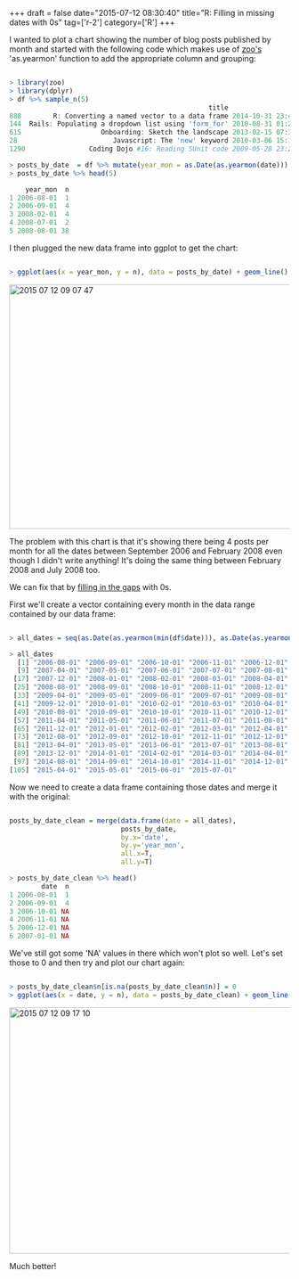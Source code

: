 +++
draft = false
date="2015-07-12 08:30:40"
title="R: Filling in missing dates with 0s"
tag=['r-2']
category=['R']
+++

<p>
I wanted to plot a chart showing the number of blog posts published by month and started with the following code which makes use of <a href="http://cran.r-project.org/web/packages/zoo/index.html">zoo's</a> 'as.yearmon' function to add the appropriate column and grouping:
</p>



~~~r

> library(zoo)
> library(dplyr)
> df %>% sample_n(5)
                                                  title                date
888        R: Converting a named vector to a data frame 2014-10-31 23:47:26
144  Rails: Populating a dropdown list using 'form_for' 2010-08-31 01:22:14
615                    Onboarding: Sketch the landscape 2013-02-15 07:36:06
28                        Javascript: The 'new' keyword 2010-03-06 15:16:02
1290                Coding Dojo #16: Reading SUnit code 2009-05-28 23:23:19

> posts_by_date  = df %>% mutate(year_mon = as.Date(as.yearmon(date))) %>% count(year_mon)
> posts_by_date %>% head(5)

    year_mon  n
1 2006-08-01  1
2 2006-09-01  4
3 2008-02-01  4
4 2008-07-01  2
5 2008-08-01 38
~~~

<p>
I then plugged the new data frame into ggplot to get the chart:
</p>



~~~R

> ggplot(aes(x = year_mon, y = n), data = posts_by_date) + geom_line()
~~~

<div>

<img src="{{<siteurl>}}/uploads/2015/07/2015-07-12_09-07-47.png" alt="2015 07 12 09 07 47" title="2015-07-12_09-07-47.png" border="0" width="519" height="439" />

</div>

<p>
The problem with this chart is that it's showing there being 4 posts per month for all the dates between September 2006 and February 2008 even though I didn't write anything! It's doing the same thing between February 2008 and July 2008 too.
</p>


<p>
We can fix that by <a href="http://stackoverflow.com/questions/14424565/how-to-fill-date-gaps-in-data-frame">filling in the gaps</a> with 0s.</p>


<p>First we'll create a vector containing every month in the data range contained by our data frame:
</p>



~~~r

> all_dates = seq(as.Date(as.yearmon(min(df$date))), as.Date(as.yearmon(max(df$date))), by="month")

> all_dates
  [1] "2006-08-01" "2006-09-01" "2006-10-01" "2006-11-01" "2006-12-01" "2007-01-01" "2007-02-01" "2007-03-01"
  [9] "2007-04-01" "2007-05-01" "2007-06-01" "2007-07-01" "2007-08-01" "2007-09-01" "2007-10-01" "2007-11-01"
 [17] "2007-12-01" "2008-01-01" "2008-02-01" "2008-03-01" "2008-04-01" "2008-05-01" "2008-06-01" "2008-07-01"
 [25] "2008-08-01" "2008-09-01" "2008-10-01" "2008-11-01" "2008-12-01" "2009-01-01" "2009-02-01" "2009-03-01"
 [33] "2009-04-01" "2009-05-01" "2009-06-01" "2009-07-01" "2009-08-01" "2009-09-01" "2009-10-01" "2009-11-01"
 [41] "2009-12-01" "2010-01-01" "2010-02-01" "2010-03-01" "2010-04-01" "2010-05-01" "2010-06-01" "2010-07-01"
 [49] "2010-08-01" "2010-09-01" "2010-10-01" "2010-11-01" "2010-12-01" "2011-01-01" "2011-02-01" "2011-03-01"
 [57] "2011-04-01" "2011-05-01" "2011-06-01" "2011-07-01" "2011-08-01" "2011-09-01" "2011-10-01" "2011-11-01"
 [65] "2011-12-01" "2012-01-01" "2012-02-01" "2012-03-01" "2012-04-01" "2012-05-01" "2012-06-01" "2012-07-01"
 [73] "2012-08-01" "2012-09-01" "2012-10-01" "2012-11-01" "2012-12-01" "2013-01-01" "2013-02-01" "2013-03-01"
 [81] "2013-04-01" "2013-05-01" "2013-06-01" "2013-07-01" "2013-08-01" "2013-09-01" "2013-10-01" "2013-11-01"
 [89] "2013-12-01" "2014-01-01" "2014-02-01" "2014-03-01" "2014-04-01" "2014-05-01" "2014-06-01" "2014-07-01"
 [97] "2014-08-01" "2014-09-01" "2014-10-01" "2014-11-01" "2014-12-01" "2015-01-01" "2015-02-01" "2015-03-01"
[105] "2015-04-01" "2015-05-01" "2015-06-01" "2015-07-01"
~~~

<p>
Now we need to create a data frame containing those dates and merge it with the original:
</p>



~~~r

posts_by_date_clean = merge(data.frame(date = all_dates),
                            posts_by_date,
                            by.x='date',
                            by.y='year_mon',
                            all.x=T,
                            all.y=T)

> posts_by_date_clean %>% head()
        date  n
1 2006-08-01  1
2 2006-09-01  4
3 2006-10-01 NA
4 2006-11-01 NA
5 2006-12-01 NA
6 2007-01-01 NA
~~~

<p>We've still got some 'NA' values in there which won't plot so well. Let's set those to 0 and then try and plot our chart again:</p>



~~~r

> posts_by_date_clean$n[is.na(posts_by_date_clean$n)] = 0
> ggplot(aes(x = date, y = n), data = posts_by_date_clean) + geom_line()
~~~

<div>
<img src="{{<siteurl>}}/uploads/2015/07/2015-07-12_09-17-10.png" alt="2015 07 12 09 17 10" title="2015-07-12_09-17-10.png" border="0" width="524" height="442" />
</div>

<p>
Much better!
</p>

